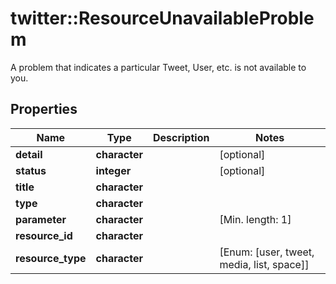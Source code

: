# twitter::ResourceUnavailableProblem

A problem that indicates a particular Tweet, User, etc. is not available to you.

## Properties
Name | Type | Description | Notes
------------ | ------------- | ------------- | -------------
**detail** | **character** |  | [optional] 
**status** | **integer** |  | [optional] 
**title** | **character** |  | 
**type** | **character** |  | 
**parameter** | **character** |  | [Min. length: 1] 
**resource_id** | **character** |  | 
**resource_type** | **character** |  | [Enum: [user, tweet, media, list, space]] 


